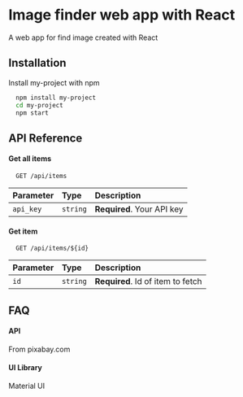 
# Image finder web app with React

A web app for find image created with React




## Installation

Install my-project with npm

```bash
  npm install my-project
  cd my-project
  npm start
```
    
## API Reference

#### Get all items

```http
  GET /api/items
```

| Parameter | Type     | Description                |
| :-------- | :------- | :------------------------- |
| `api_key` | `string` | **Required**. Your API key |

#### Get item

```http
  GET /api/items/${id}
```

| Parameter | Type     | Description                       |
| :-------- | :------- | :-------------------------------- |
| `id`      | `string` | **Required**. Id of item to fetch |



## FAQ

#### API

From pixabay.com

#### UI Library

Material UI

